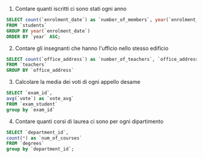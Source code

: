 1. Contare quanti iscritti ci sono stati ogni anno

```sql
SELECT count(`enrolment_date`) as `number_of_members`, year(`enrolment_date`) as `year`
FROM `students`
GROUP BY year(`enrolment_date`)
ORDER BY `year` ASC;
```

2. Contare gli insegnanti che hanno l'ufficio nello stesso edificio

```sql
SELECT count(`office_address`) as `number_of_teachers`, `office_address`
FROM `teachers`
GROUP BY `office_address`
```

3. Calcolare la media dei voti di ogni appello desame

```sql
SELECT `exam_id`,
avg(`vote`) as `vote_avg`
FROM `exam_student`
group by `exam_id`
```

4. Contare quanti corsi di laurea ci sono per ogni dipartimento

```sql
SELECT `department_id`,
count(*) as `num_of_courses`
FROM `degrees`
group by `department_id`;
```

